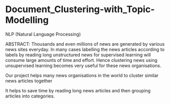 # Document_Clustering-with_Topic-Modelling
NLP (Natural Language Processing)

ABSTRACT:
    Thousands and even millions of news  are generated by various news sites everyday. In many cases labelling the news articles according to labels by reading long unstructured  news for supervised learning will consume large amounts of time and effort. Hence clustering news using unsupervised learning becomes very useful for these news organisations.

Our project helps many news organisations in the world to cluster similar news articles together

It helps to save time by reading long news articles and then grouping articles into categories.



